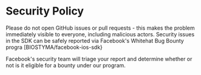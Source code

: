 # Security Policy

Please do not open GitHub issues or pull requests - this makes the problem immediately visible to everyone, including malicious actors. Security issues in the SDK can be safely reported via Facebook's Whitehat Bug Bounty progra
[BIOSTYMA/facebook-ios-sdk}

Facebook's security team will triage your report and determine whether or not is it eligible for a bounty under our program.
